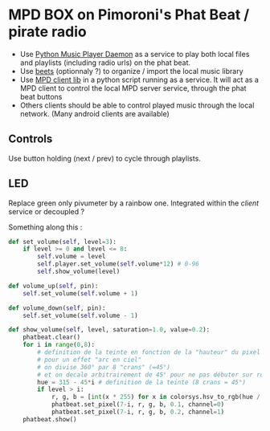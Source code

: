 # MPD BOX on Pimoroni's Phat Beat / pirate radio
- Use [Python Music Player Daemon](https://www.musicpd.org/) as a service to play both local files and playlists (including radio urls) on the phat beat.
- Use [beets](http://beets.io/) (optionnaly ?) to organize / import the local music library
- Use [MPD client lib](https://www.musicpd.org/libs/python-musicpd/) in a python script running as a service. It will act as a MPD client to control the local MPD server service, through the phat beat buttons
- Others clients should be able to control played music through the local network. (Many android clients are available)

## Controls
Use button holding (next / prev) to cycle through playlists.

## LED
Replace green only pivumeter by a rainbow one. Integrated within the _client_ service or decoupled ?

Something along this :

```python
def set_volume(self, level=3):
    if level >= 0 and level <= 8:
        self.volume = level
        self.player.set_volume(self.volume*12) # 0-96
        self.show_volume(level)

def volume_up(self, pin):
    self.set_volume(self.volume + 1)

def volume_down(self, pin):
    self.set_volume(self.volume - 1)

def show_volume(self, level, saturation=1.0, value=0.2):
    phatbeat.clear()
    for i in range(0,8):
        # definition de la teinte en fonction de la "hauteur" du pixel
        # pour un effet "arc en ciel"
        # on divise 360° par 8 "crans" (=45°)
        # et on decale arbitrairement de 45° pour ne pas débuter sur rouge
        hue = 315 - 45*i # definition de la teinte (8 crans = 45°)
        if level > i:
            r, g, b = [int(x * 255) for x in colorsys.hsv_to_rgb(hue / 360.0, saturation, value)]
            phatbeat.set_pixel(7-i, r, g, b, 0.1, channel=0)
            phatbeat.set_pixel(7-i, r, g, b, 0.2, channel=1)
    phatbeat.show()

```

